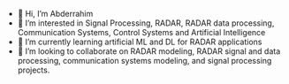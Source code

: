 - 👋 Hi, I’m Abderrahim
- 👀 I’m interested in Signal Processing, RADAR, RADAR data processing, Communication Systems, Control Systems and Artificial Intelligence  
- 🌱 I’m currently learning artificial ML and DL for RADAR applications
- 💞️ I’m looking to collaborate on RADAR modeling, RADAR signal and data processing, communication systems modeling, and signal processing projects.

<!---
Abderrahim-AECES/Abderrahim-AECES is a ✨ special ✨ repository because its `README.md` (this file) appears on your GitHub profile.
You can click the Preview link to take a look at your changes.
--->
